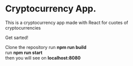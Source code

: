 <h1>Cryptocurrency App.</h1>
This is a cryptocurrency app made with React for cuotes of cryptocurrencies

Get sarted!<br>

Clone the repository
run <strong>npm run build</strong> <br>
run <strong>npm run start</strong> <br>
then you will see on <strong>localhost:8080</strong>
